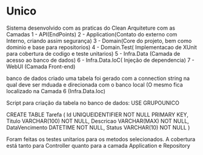 # Unico
Sistema desenvolvido com as praticas do Clean Arquiteture com as Camadas
 1 - API(EndPoints)
 2 - Application(Contato do externo com Interno, criando assim segurança)
 3 - Domain(Core do projeto, bem como dominio e base para repositorios)
 4 - Domain.Test( Implementacao de XUnit para cobertura de codigo e teste unitarios)
 5 - Infra.Data (Camada de acesso ao banco de dados)
 6 - Infra.Data.IoC( Injeção de dependencia)
 7 - WebUI (Camada Front-end)

 banco de dados criado uma tabela foi gerado com a connection string na qual deve ser mduada e direcionada com o banco local
 (O mesmo fica localizado na Camada 6 (Infra.Data.Ioc) 

 Script para criação da tabela no banco de dados:
 USE GRUPOUNICO
 
CREATE TABLE Tarefa
(
Id UNIQUEIDENTIFIER NOT NULL PRIMARY KEY,
Titulo VARCHAR(100) NOT NULL,
Descricao VARCHAR(MAX) NOT NULL,
DataVencimento DATETIME NOT NULL,
Status VARCHAR(10) NOT NULL
)

Foram feitas os testes unitarios para os metodos selecionados.
A cobertura está tanto para Controller quanto para a camada Application e Repository

